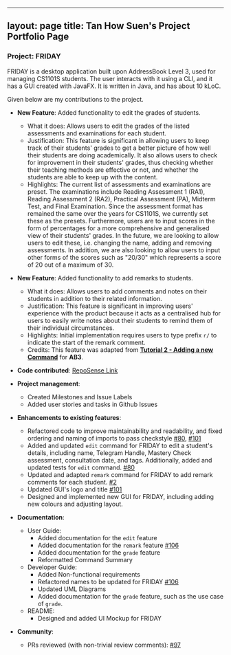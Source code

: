 ---
layout: page
title: Tan How Suen's Project Portfolio Page
--

### Project: FRIDAY

FRIDAY is a desktop application built upon AddressBook Level 3, used for managing CS1101S students.
The user interacts with it using a CLI, and it has a GUI created with JavaFX. It is written in Java, and has about
10 kLoC.

Given below are my contributions to the project.

* **New Feature**: Added functionality to edit the grades of students.
  * What it does: Allows users to edit the grades of the listed assessments and examinations for each student.
  * Justification: This feature is significant in allowing users to keep track of their students' grades to get a better picture of how well their students are doing academically. It also allows users to check for improvement in their students' grades, thus checking whether their teaching methods are effective or not, and whether the students are able to keep up with the content.
  * Highlights: The current list of assessments and examinations are preset. The examinations include Reading Assessment 1 (RA1), Reading Assessment 2 (RA2), Practical Assessment (PA), Midterm Test, and Final Examination. Since the assessment format has remained the same over the years for CS1101S, we currently set these as the presets. Furthermore, users are to input scores in the form of percentages for a more comprehensive and generalised view of their students' grades. In the future, we are looking to allow users to edit these, i.e. changing the name, adding and removing assessments. In addition, we are also looking to allow users to input other forms of the scores such as "20/30" which represents a score of 20 out of a maximum of 30.

* **New Feature**: Added functionality to add remarks to students.
  * What it does: Allows users to add comments and notes on their students in addition to their related information.
  * Justification: This feature is significant in improving users' experience with the product because it acts as a centralised hub for users to easily write notes about their students to remind them of their individual circumstances.
  * Highlights: Initial implementation requires users to type prefix `r/` to indicate the start of the remark comment. 
  * Credits: This feature was adapted from **[Tutorial 2 - Adding a new Command](https://nus-cs2103-ay2223s1.github.io/tp/tutorials/AddRemark.html)** for **AB3**.

* **Code contributed**: [RepoSense Link](https://nus-cs2103-ay2223s1.github.io/tp-dashboard/?search=howsuen&breakdown=true)

* **Project management**:
  * Created Milestones and Issue Labels
  * Added user stories and tasks in Github Issues

* **Enhancements to existing features**:
  * Refactored code to improve maintainability and readability, and fixed ordering and naming of imports to pass checkstyle [\#80](https://github.com/AY2223S1-CS2103T-W15-4/tp/pull/80), [\#101](https://github.com/AY2223S1-CS2103T-W15-4/tp/pull/101)
  * Added and updated `edit` command for FRIDAY to edit a student's details, including name, Telegram Handle, Mastery Check assessment, consultation date, and tags. Additionally, added and updated tests for `edit` command. [\#80](https://github.com/AY2223S1-CS2103T-W15-4/tp/pull/89)
  * Updated and adapted `remark` command for FRIDAY to add remark comments for each student. [\#2](https://github.com/AY2223S1-CS2103T-W15-4/tp/pull/2)
  * Updated GUI's logo and title [\#101](https://github.com/AY2223S1-CS2103T-W15-4/tp/pull/101)
  * Designed and implemented new GUI for FRIDAY, including adding new colours and adjusting layout.

* **Documentation**:
  * User Guide:
    * Added documentation for the `edit` feature
    * Added documentation for the `remark` feature [\#106](https://github.com/AY2223S1-CS2103T-W15-4/tp/pull/106)
    * Added documentation for the `grade` feature
    * Reformatted Command Summary
  * Developer Guide:
    * Added Non-functional requirements
    * Refactored names to be updated for FRIDAY [\#106](https://github.com/AY2223S1-CS2103T-W15-4/tp/pull/106)
    * Updated UML Diagrams
    * Added documentation for the `grade` feature, such as the use case of `grade`.
  * README:
    * Designed and added UI Mockup for FRIDAY

* **Community**:
  * PRs reviewed (with non-trivial review comments): [\#97](https://github.com/AY2223S1-CS2103T-W15-4/tp/pull/97)

